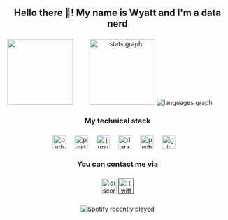 <h2 align="center">Hello there 👋! My name is Wyatt and I'm a data nerd</h2>

###

<img align="left" height="150" src="https://media1.giphy.com/media/v1.Y2lkPTc5MGI3NjExc3lyY2JhOGZtZWh0ZTZhdzJlOTl5NXZhZHA2YzFyNXptbmllNXZsZyZlcD12MV9pbnRlcm5hbF9naWZfYnlfaWQmY3Q9Zw/s5wFafpHxqKbIEERl9/giphy.gif"  />

###

<div align="center">
  <img src="https://github-readme-stats.vercel.app/api?username=juuzzou&include_all_commits=true&count_private=true&theme=github_dark&locale=en&hide_border=true" height="150" alt="stats graph"  />
  <img src="https://github-readme-stats.vercel.app/api/top-langs?username=juuzzou&locale=en&theme=github_dark&hide_border=true" alt="languages graph"  />
</div>

###

<h3 align="center">My technical stack</h3>

###

<div align="center">
  <img src="https://cdn.jsdelivr.net/gh/devicons/devicon/icons/python/python-original.svg" height="30" alt="python logo"  />
  <img width="12" />
  <img src="https://cdn.jsdelivr.net/gh/devicons/devicon/icons/postgresql/postgresql-original.svg" height="30" alt="postgresql logo"  />
  <img width="12" />
  <img src="https://cdn.jsdelivr.net/gh/devicons/devicon/icons/jupyter/jupyter-original.svg" height="30" alt="jupyter logo"  />
  <img width="12" />
  <img src="https://cdn.jsdelivr.net/gh/devicons/devicon/icons/datagrip/datagrip-original.svg" height="30" alt="datagrip logo"  />
  <img width="12" />
  <img src="https://cdn.jsdelivr.net/gh/devicons/devicon/icons/pycharm/pycharm-original.svg" height="30" alt="pycharm logo"  />
  <img width="12" />
  <img src="https://cdn.jsdelivr.net/gh/devicons/devicon/icons/git/git-original.svg" height="30" alt="git logo"  />
  <img width="12" />
</div>

###

<h3 align="center">You can contact me via </h3>

###

<div align="center">
  <img src="https://img.shields.io/static/v1?message=Discord&logo=discord&label=&color=7289DA&logoColor=white&labelColor=&style=for-the-badge" height="35" alt="discord logo"  />
  <a href="" target="_blank">
    <img src="https://img.shields.io/static/v1?message=Twitter&logo=twitter&label=&color=1DA1F2&logoColor=white&labelColor=&style=for-the-badge" height="35" alt="twitter logo"  />
  </a>
</div>

###

<div align="center">
  <img src="https://spotify-recently-played-readme.vercel.app/api?user=31wxzid7cxbgicbgrfnvgkojhws4&count=1&unique=false" alt="Spotify recently played"  />  
</div>

###


